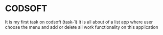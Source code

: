 # CODSOFT
It is my first task on codsoft (task-1)
It is all about of a list app
where user choose the menu and add or delete all work functionality on this application
